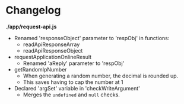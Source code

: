 # Changelog

**./app/request-api.js**
* Renamed 'responseObject' parameter to 'respObj' in functions:
	* readApiResponseArray
	* readApiResponseObject
* requestApplicationOnlineResult
	* Renamed 'aReply' parameter to 'respObj'
* getRandomIpNumber
	* When generating a random number, the decimal is rounded up.
	* This saves having to cap the number at 1
* Declared 'argSet' variable in 'checkWriteArgument'
	* Merges the `undefined` and `null` checks.
